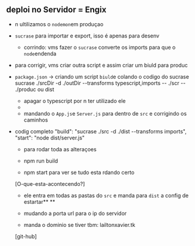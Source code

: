 ## deploi no Servidor = Engix

  - n ultilizamos o `nodemon`em produçao
  - `sucrase` para importar e export, isso é apenas para desenv
    - corrindo: vms fazer o `sucrase` converte os imports para que o
      `node`endenda
  - para corrigir, vms criar outra script e assim criar um biuld para produc

  - `package.json` -> criando um script `biuld`e colando o codigo do sucrase
  sucrase ./srcDir -d ./outDir --transforms typescript,imports
    --      ./scr   -- ./produc  ou  dist
    - apagar o typescript por n ter utilizado ele
    -
    - mandando o `App.js`e `Server.js` para dentro de `src` e corrigindo os
    caminhos

  - codig completo
   "build": "sucrase ./src -d ./dist --transforms imports",
   "start": "node dist/server.js"

    - para rodar toda as alteraçoes
    - npm run build

    - npm start
    para ver se tudo esta rdando certo

    [O-que-esta-acontecendo?]
    - ele entra em todas as pastas do `src` e manda para `dist` a config
    de estartar** **

    - mudando a porta url para o ip do servidor
    - manda o dominio se tiver tbm: lailtonxavier.tk

    [git-hub]

